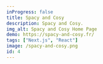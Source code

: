 ```yaml
---
inProgress: false
title: Spacy and Cosy
description: Spacy and Cosy.
img_alt: Spacy and Cosy Home Page
demo: https://spacy-and-cosy.fr/
tags: ["Next.js", "React"]
image: /spacy-and-cosy.png
id: 4
---
```

